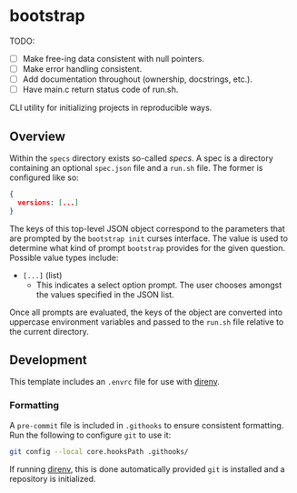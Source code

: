 # bootstrap

TODO:
- [ ] Make free-ing data consistent with null pointers.
- [ ] Make error handling consistent.
- [ ] Add documentation throughout (ownership, docstrings, etc.).
- [ ] Have main.c return status code of run.sh.

CLI utility for initializing projects in reproducible ways.

## Overview

Within the `specs` directory exists so-called *specs*. A spec is a directory
containing an optional `spec.json` file and a `run.sh` file. The former is
configured like so:

```spec.json
{
  versions: [...]
}
```

The keys of this top-level JSON object correspond to the parameters that are
prompted by the `bootstrap init` curses interface. The value is used to
determine what kind of prompt `bootstrap` provides for the given question.
Possible value types include:

* `[...]` (list)
  * This indicates a select option prompt. The user chooses amongst the values
    specified in the JSON list.

Once all prompts are evaluated, the keys of the object are converted into
uppercase environment variables and passed to the `run.sh` file relative to the
current directory.

## Development

This template includes an `.envrc` file for use with [direnv](https://direnv.net/).

### Formatting

A `pre-commit` file is included in `.githooks` to ensure consistent formatting.
Run the following to configure `git` to use it:

```bash
git config --local core.hooksPath .githooks/
```

If running [direnv](https://direnv.net/), this is done automatically provided
`git` is installed and a repository is initialized.
